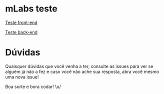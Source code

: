 # mLabs teste

[Teste front-end](https://github.com/mlabssoftware/mlabs-teste/blob/master/front-end/front-end.md)

[Teste back-end](https://github.com/mlabssoftware/mlabs-teste/blob/master/back-end/back-end.md)

# Dúvidas
Quaisquer dúvidas que você venha a ter, consulte as issues para ver se alguém já não a fez e caso você não ache sua resposta, abra você mesmo uma nova issue!

Boa sorte e bora codar! \o/
